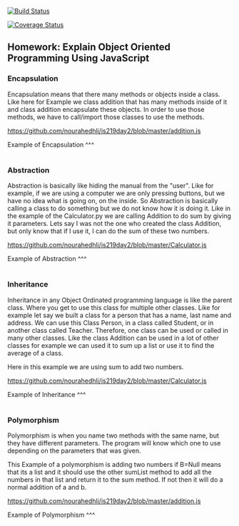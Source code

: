 [![Build Status](https://travis-ci.com/nourahedhli/is219day3.svg?branch=master)](https://travis-ci.com/nourahedhli/is219day3)


[![Coverage Status](https://coveralls.io/repos/github/nourahedhli/is219day3/badge.svg?branch=master)](https://coveralls.io/github/nourahedhli/is219day3?branch=master)

## Homework: Explain Object Oriented Programming Using JavaScript

### Encapsulation

Encapsulation means that there many methods or objects inside a class. Like here for Example we class addition that has many methods inside of it and class addition encapsulate these objects. In order to use those methods, we have to call/import those classes to use the methods.

https://github.com/nourahedhli/is219day2/blob/master/addition.js

Example of Encapsulation ^^^
# 
### Abstraction

Abstraction is basically like hiding the manual from the "user". Like for example, if we are using a computer we are only pressing buttons, but we have no idea what is going on, on the inside. So Abstraction is basically calling a class to do something but we do not know how it is doing it. Like in the example of the Calculator.py we are calling Addition to do sum by giving it parameters. Lets say I was not the one who created the class Addition, but only know that if I use it, I can do the sum of these two numbers.

https://github.com/nourahedhli/is219day2/blob/master/Calculator.js

Example of Abstraction ^^^
#
### Inheritance

Inheritance in any Object Ordinated programming language is like the parent class. Where you get to use this class for multiple other classes. Like for example let say we built a class for a person that has a name, last name and address. We can use this Class Person, in a class called Student, or in another class called Teacher. Therefore, one class can be used or called in many other classes. Like the class Addition can be used in a lot of other classes for example we can used it to sum up a list or use it to find the average of a class.

Here in this example we are using sum to add two numbers.

https://github.com/nourahedhli/is219day2/blob/master/Calculator.js

Example of Inheritance ^^^
#
### Polymorphism

Polymorphism is when you name two methods with the same name, but they have different parameters. The program will know which one to use depending on the parameters that was given.

This Example of a polymorphism is adding two numbers if B=Null means that its a list and it should use the other sumList method to add all the numbers in that list and return it to the sum method. If not then it will do a normal addition of a and b.

https://github.com/nourahedhli/is219day2/blob/master/addition.js

Example of Polymorphism ^^^